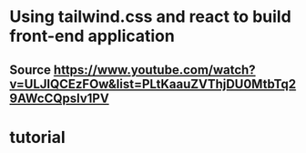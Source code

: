# Using tailwind.css and react to build front-end application

## Source https://www.youtube.com/watch?v=ULJlQCEzFOw&list=PLtKaauZVThjDU0MtbTq29AWcCQpslv1PV

# tutorial 